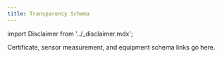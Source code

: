 ```yaml
---
title: Transparency Schema
---
```


import Disclaimer from '../\_disclaimer.mdx';

<Disclaimer />

Certificate, sensor measurement, and equipment schema links go here.
